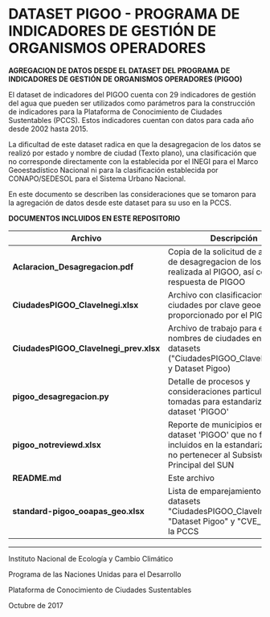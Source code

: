 # DATASET PIGOO - PROGRAMA DE INDICADORES DE GESTIÓN DE ORGANISMOS OPERADORES

**AGREGACION DE DATOS DESDE EL DATASET DEL PROGRAMA DE INDICADORES DE GESTIÓN DE ORGANISMOS OPERADORES (PIGOO)**

El dataset de indicadores del PIGOO cuenta con 29 indicadores de gestión del agua que pueden ser utilizados como parámetros para la construcción de indicadores para la Plataforma de Conocimiento de Ciudades Sustentables (PCCS). Estos indicadores cuentan con datos para cada año desde 2002 hasta 2015.

La dificultad de este dataset radica en que la desagregacion de los datos se realizó por estado y nombre de ciudad (Texto plano), una clasificación que no corresponde directamente con la establecida por el INEGI para el Marco Geoestadístico Nacional ni para la clasificación establecida por CONAPO/SEDESOL para el Sistema Urbano Nacional.

En este documento se describen las consideraciones que se tomaron para la agregación de datos desde este dataset para su uso en la PCCS.

**DOCUMENTOS INCLUIDOS EN ESTE REPOSITORIO**

Archivo|Descripción
-------|-----------
**Aclaracion_Desagregacion.pdf**|Copia de la solicitud de aclaracion de desagregacion de los datos realizada al PIGOO, así como la respuesta de PIGOO
**CiudadesPIGOO\_ClaveInegi.xlsx**|Archivo con clasificacion de ciudades por clave geoestadística, proporcionado por el PIGOO
**CiudadesPIGOO\_ClaveInegi\_prev.xlsx**|Archivo de trabajo para emparejar nombres de ciudades entre datasets ("CiudadesPIGOO\_ClaveInegi.xlsx" y Dataset Pigoo)
**pigoo\_desagregacion.py**|Detalle de procesos y consideraciones particulares tomadas para estandarizar el dataset 'PIGOO'
**pigoo\_notreviewd.xlsx**|Reporte de municipios en el dataset 'PIGOO' que no fueron incluidos en la estandarizacion por no pertenecer al Subsistema Principal del SUN
**README.md**|Este archivo
**standard-pigoo\_ooapas\_geo.xlsx**|Lista de emparejamiento entre datasets  "CiudadesPIGOO_ClaveInegi.xlsx", "Dataset Pigoo" y "CVE\_MUN" de la PCCS

----------

Instituto Nacional de Ecología y Cambio Climático

Programa de las Naciones Unidas para el Desarrollo

Plataforma de Conocimiento de Ciudades Sustentables

Octubre de 2017